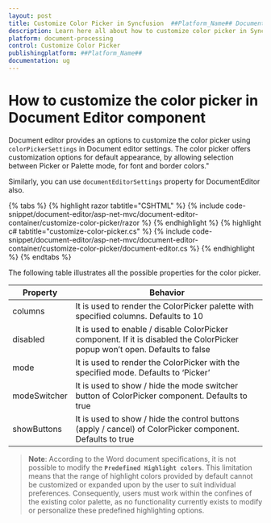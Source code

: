 ```yaml
---
layout: post
title: Customize Color Picker in Syncfusion  ##Platform_Name## Document Editor Component
description: Learn here all about how to customize color picker in Syncfusion ##Platform_Name## Document Editor component of Syncfusion Essential JS 2 and more.
platform: document-processing
control: Customize Color Picker
publishingplatform: ##Platform_Name##
documentation: ug
---
```



# How to customize the color picker in Document Editor component

Document editor provides an options to customize the color picker using `colorPickerSettings` in Document editor settings. The color picker offers customization options for default appearance, by allowing selection between Picker or Palette mode, for font and border colors."

Similarly, you can use `documentEditorSettings` property for DocumentEditor also.


{% tabs %}
{% highlight razor tabtitle="CSHTML" %}
{% include code-snippet/document-editor/asp-net-mvc/document-editor-container/customize-color-picker/razor %}
{% endhighlight %}
{% highlight c# tabtitle="customize-color-picker.cs" %}
{% include code-snippet/document-editor/asp-net-mvc/document-editor-container/customize-color-picker/document-editor.cs %}
{% endhighlight %}
{% endtabs %}

The following table illustrates all the possible properties for the color picker.

| Property | Behavior |
|---|---|
| columns | It is used to render the ColorPicker palette with specified columns. Defaults to 10 |
| disabled | It is used to enable / disable ColorPicker component. If it is disabled the ColorPicker popup won’t open. Defaults to false |
| mode | It is used to render the ColorPicker with the specified mode. Defaults to ‘Picker’ |
| modeSwitcher | It is used to show / hide the mode switcher button of ColorPicker component. Defaults to true |
| showButtons | It is used to show / hide the control buttons (apply / cancel) of ColorPicker component. Defaults to true |


>**Note**: According to the Word document specifications, it is not possible to modify the **`Predefined Highlight colors`**. This limitation means that the range of highlight colors provided by default cannot be customized or expanded upon by the user to suit individual preferences. Consequently, users must work within the confines of the existing color palette, as no functionality currently exists to modify or personalize these predefined highlighting options.
